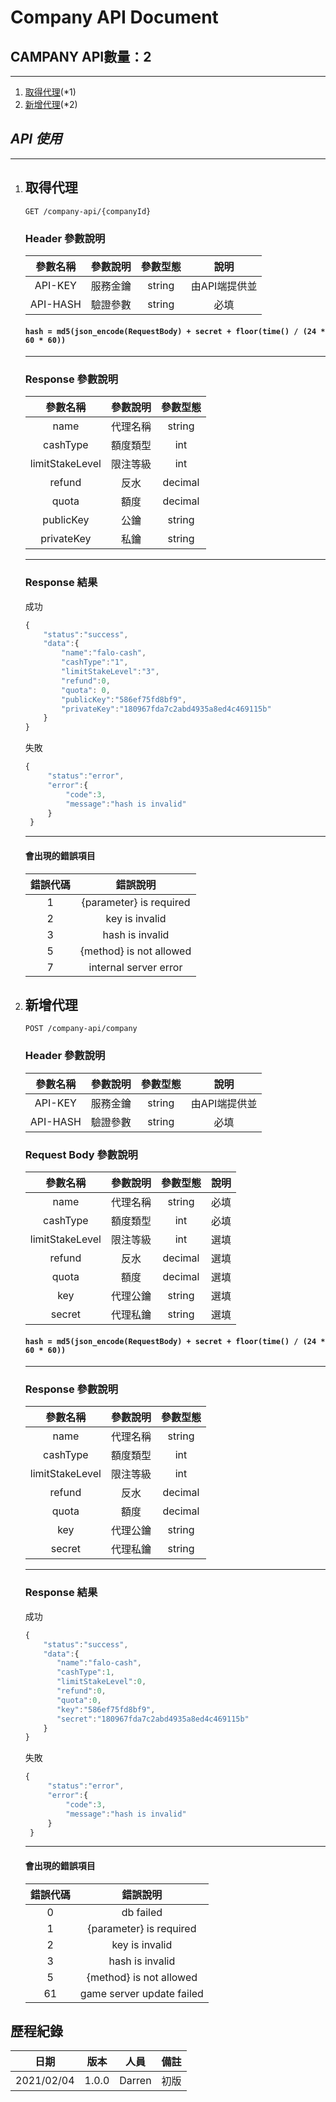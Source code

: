 # Company API Document
  
## CAMPANY API數量：**2**
-------
1. [取得代理](#取得代理)(*1)
2. [新增代理](#新增代理)(*2)

## *API 使用*
-------

1. ## <span id="get-company">取得代理</span>

    ```
    GET /company-api/{companyId}
    ```
    
    ### Header 參數說明

    | 參數名稱 | 參數說明 | 參數型態 |     說明    |
    |:--------:|:--------:|:--------:|:-----------:|
    |    API-KEY   | 服務金鑰 |  string  | 由API端提供並 |
    |  API-HASH | 驗證參數 |  string  |     必填    |
    
    #### **`hash = md5(json_encode(RequestBody) + secret + floor(time() / (24 * 60 * 60))`**
    
    ---
    
    ### Response 參數說明
    | 參數名稱 | 參數說明 | 參數型態 |     
    |:--------:|:--------:|:--------:|
    |  name | 代理名稱 |  string  | 
    |  cashType   | 額度類型 |  int  |
    |  limitStakeLevel   | 限注等級 |  int  |
    |  refund   | 反水 |  decimal  |
    | quota | 額度 | decimal |
    | publicKey | 公鑰 | string |
    | privateKey | 私鑰 | string |

    ---

    ### Response 結果
    成功

    ```javascript
    {
        "status":"success",
        "data":{
            "name":"falo-cash",
            "cashType":"1",
            "limitStakeLevel":"3",
            "refund":0,
            "quota": 0,
            "publicKey":"586ef75fd8bf9",
            "privateKey":"180967fda7c2abd4935a8ed4c469115b"
        }
    }
    ```

    失敗

   ```javascript
   {
        "status":"error",
        "error":{
            "code":3,
            "message":"hash is invalid"
        }
    }
   ```

   ---
   
   #### 會出現的錯誤項目
   | 錯誤代碼 | 錯誤說明 |     
    |:--------:|:--------:|
    | 1  | {parameter} is required   |
    | 2  | key is invalid            |
    | 3  | hash is invalid           |
    | 5  | {method} is not allowed   |
    | 7  | internal server error |
   
2. ## <span id="create-company">新增代理</span>

    ```
    POST /company-api/company
    ```
    
    ### Header 參數說明
    
    | 參數名稱 | 參數說明 | 參數型態 |     說明    |
    |:--------:|:--------:|:--------:|:-----------:|
    |    API-KEY   | 服務金鑰 |  string  | 由API端提供並 |
    |  API-HASH | 驗證參數 |  string  |     必填    |
    
    ### Request Body 參數說明
        
    | 參數名稱 | 參數說明 | 參數型態 |     說明    |
    |:--------:|:--------:|:--------:|:-----------:|
    |    name   | 代理名稱 |  string  |     必填    |
    |  cashType | 額度類型 |  int  |     必填    |
    |  limitStakeLevel | 限注等級 |  int  |     選填    |
    |  refund | 反水 |  decimal  |     選填    |
    |  quota | 額度 |  decimal  |     選填    |
    |  key | 代理公鑰 |  string  |     選填    |
    |  secret | 代理私鑰 |  string  |     選填    |
    
    #### **`hash = md5(json_encode(RequestBody) + secret + floor(time() / (24 * 60 * 60))`**
        
    ---
    ### Response 參數說明
    | 參數名稱 | 參數說明 | 參數型態 |     
    |:--------:|:--------:|:--------:|
    |    name   | 代理名稱 |  string  |
    |  cashType | 額度類型 |  int  |
    |  limitStakeLevel | 限注等級 | int |
    |  refund | 反水 |  decimal  |
    |  quota | 額度 |  decimal  |
    |  key | 代理公鑰 |  string  |
    |  secret | 代理私鑰 |  string  | 

    ---

    ### Response 結果
    成功

    ```javascript
    {
        "status":"success",
        "data":{
           "name":"falo-cash",
           "cashType":1,
           "limitStakeLevel":0,
           "refund":0,
           "quota":0,
           "key":"586ef75fd8bf9",
           "secret":"180967fda7c2abd4935a8ed4c469115b"
        }
    }
    ```

    失敗

   ```javascript
   {
        "status":"error",
        "error":{
            "code":3,
            "message":"hash is invalid"
        }
    }
   ```
   
   ---
   
   #### 會出現的錯誤項目
   | 錯誤代碼 | 錯誤說明 |     
    |:--------:|:--------:|
    | 0 | db failed |
    | 1  | {parameter} is required   |
    | 2  | key is invalid            |
    | 3  | hash is invalid           |
    | 5  | {method} is not allowed   |
    | 61 | game server update failed |
   
## 歷程紀錄

| 日期     | 版本       | 人員               | 備註   |
| ------- | ---------- | ----------------- | ----- |
| 2021/02/04 | 1.0.0  | Darren | 初版                    | 